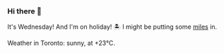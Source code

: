 ### Hi there :wave:

It's Wednesday! And I'm on holiday! :desert_island: I might be putting some [miles](https://www.strava.com/athletes/889963) in.

Weather in Toronto: sunny, at +23°C.
